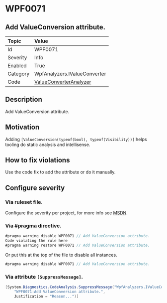 # WPF0071
## Add ValueConversion attribute.

| Topic    | Value
| :--      | :--
| Id       | WPF0071
| Severity | Info
| Enabled  | True
| Category | WpfAnalyzers.IValueConverter
| Code     | [ValueConverterAnalyzer](https://github.com/DotNetAnalyzers/WpfAnalyzers/blob/master/WpfAnalyzers/Analyzers/ValueConverterAnalyzer.cs)

## Description

Add ValueConversion attribute.

## Motivation

Adding `[ValueConversion(typeof(bool), typeof(Visibility))]` helps tooling do static analysis and intellisense.

## How to fix violations

Use the code fix to add the attribute or do it manually.

<!-- start generated config severity -->
## Configure severity

### Via ruleset file.

Configure the severity per project, for more info see [MSDN](https://msdn.microsoft.com/en-us/library/dd264949.aspx).

### Via #pragma directive.
```C#
#pragma warning disable WPF0071 // Add ValueConversion attribute.
Code violating the rule here
#pragma warning restore WPF0071 // Add ValueConversion attribute.
```

Or put this at the top of the file to disable all instances.
```C#
#pragma warning disable WPF0071 // Add ValueConversion attribute.
```

### Via attribute `[SuppressMessage]`.

```C#
[System.Diagnostics.CodeAnalysis.SuppressMessage("WpfAnalyzers.IValueConverter", 
    "WPF0071:Add ValueConversion attribute.", 
    Justification = "Reason...")]
```
<!-- end generated config severity -->